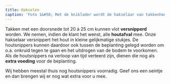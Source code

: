 ```yaml
---
title: Hakselen
caption: 'Foto 1&#58; Met de kniklader wordt de hakselaar van takkenhoop naar takkenhoop gereden. Dit bespaart ons heel wat stappen en tijd!<br> Foto 2&#58; Als het even kan blazen we de houtsnippers rechtstreeks in de container van de vrachtwagen.'
---
```

Takken met een doorsnede tot 20 à 25 cm kunnen vlot **versnipperd** worden.
We nemen, indien de klant het wenst, alle **houtafval** mee. Onze hakselaar versnippert het hout in kleine gelijkmatige stukjes. De houtsnippers kunnen daardoor ook tussen de beplanting gelegd worden om o.a. onkruid tegen te gaan en het uitdrogen van de bodem te voorkomen. Als de houtsnippers na verloop van tijd verteerd zijn, dienen die nog als **extra voeding** voor de beplanting.

Wij hebben meestal thuis nog houtsnippers voorradig. Geef ons een seintje en dan brengen wij er nog wat extra voor u mee.

